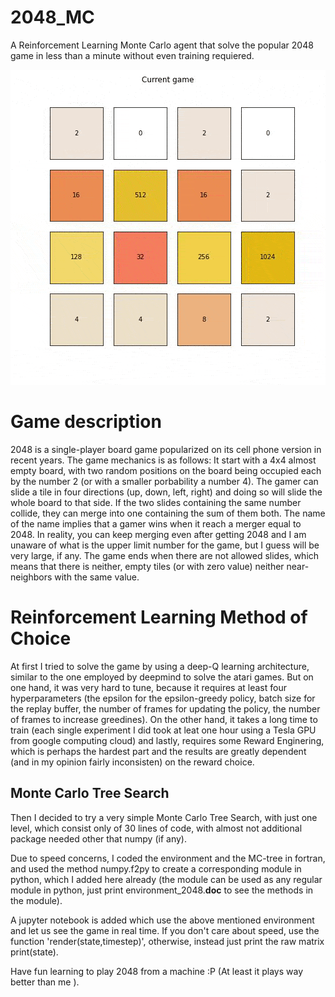 # 2048_MC

A Reinforcement Learning Monte Carlo agent that solve the popular 2048 game in less than a minute without even training requiered.

 ![Alt Text](https://github.com/cargicar/2048_MC/blob/main/2048_short.gif)

# Game description

2048 is a single-player board game popularized on its cell phone version in recent years. The game mechanics is as follows: It start with a 4x4 almost empty board, with two random positions on the board being occupied each by the number 2 (or with a smaller porbability a number 4). The gamer can slide a tile in four directions (up, down, left, right) and doing so will slide the whole board to that side. If the two slides containing the same number collide, they can merge into one containing the sum of them both. The name of the name implies that a gamer wins when it reach a merger equal to 2048. In reality, you can keep merging even after getting 2048 and I am unaware of what is the upper limit number for the game, but I guess will be very large, if any. The game ends when there are not allowed slides, which means that there is neither, empty tiles (or with zero value) neither near-neighbors with the same value.

# Reinforcement Learning Method of Choice

At first I tried to solve the game by using a deep-Q learning architecture, similar to the one employed by deepmind to solve the atari games. But on one hand, it was very hard to tune, because it requires at least four hyperparameters (the epsilon for the epsilon-greedy policy, batch size for the replay buffer, the number of frames for updating the policy, the number of frames to increase greedines). On the other hand, it takes a long time to train (each single experiment I did took at leat one hour using a Tesla GPU from google computing cloud) and lastly, requires some Reward Enginering, which is perhaps the hardest part and the results are greatly dependent (and in my opinion fairly inconsisten) on the reward choice. 

## Monte Carlo Tree Search

Then I decided to try a very simple Monte Carlo Tree Search, with just one level, which consist only of 30 lines of code, with almost not additional package needed other that numpy (if any). 

Due to speed concerns, I coded the environment and the MC-tree in fortran, and used the method numpy.f2py to create a corresponding module in python, which I added here already (the module can be used as any regular module in python, just print environment_2048.__doc__ to see the methods in the module). 

A jupyter notebook is added which use the above mentioned environment and let us see the game in real time. If you don't care about speed, use the function 'render(state,timestep)',  otherwise, instead just print the raw matrix print(state).

Have fun learning to play 2048 from a machine :P (At least it plays way better than me ).



